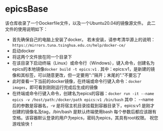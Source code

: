 # epicsBase
该仓库收录了一个Dockerfile文件，以及一个Ubuntu20.04的镜像源文件。
此二文件的使用说明如下：
- 首先确保自己的电脑上安装了docker。
  若未安装，请参考清华源上的说明：`https://mirrors.tuna.tsinghua.edu.cn/help/docker-ce/`
- 启动docker
- 将这两个文件放在同一个目录下
- 在该目录下启动终端（Linux）或命令行（Windows），键入命令，创建名为epics的本地镜像`docker build -t epics:v1` .
  其中：epics:v1，是新建的镜像和其标签，可以随意更改，但一定要用":"隔开；末尾的"."不要忘了
- 此时查看一下当前的docker镜像，在终端或命令行键入命令：`docker images`，即可看到刚刚运行完成后生成的镜像
- 在终端或命令行键入命令，创建名为epics的容器：`docker run -it --name epics -v /host/path:/docker/path epics:v1 /bin/bash`
  其中： --name 后的参数是容器名，-v 是将宿主机目录挂载到容器目录下，epics:v1 是刚才创建的镜像名及tag，/bin/bash 是默认终端使用bash
  每个参数后都应该跟有空格。该容器默认登录的用户为epics，密码为epics，其具有root权限。
祝您游戏愉快！


